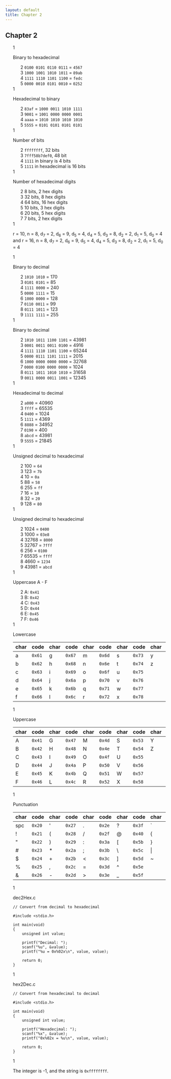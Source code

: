 ```yaml
---
layout: default
title: Chapter 2
---
```

<style type="text/css">
    ol ol { list-style-type: lower-alpha; }
    li {
      display: block;
    }
    li:before {
      content: counters(item, ".") " ";
      counter-increment: item;
    }
</style>

## Chapter 2

1.  Binary to hexadecimal
    1.  `0100 0101 0110 0111` = `4567`
    1.  `1000 1001 1010 1011` = `89ab`
    1.  `1111 1110 1101 1100` = `fedc`
    1.  `0000 0010 0101 0010` = `0252`

2.  Hexadecimal to binary
    1.  `83af` = `1000 0011 1010 1111`
    2.  `9001` = `1001 0000 0000 0001`
    3.  `aaaa` = `1010 1010 1010 1010`
    4.  `5555` = `0101 0101 0101 0101`

3.  Number of bits
    1.  `ffffffff`, 32 bits
    2.  `7fff58b7def0`, 48 bit
    3.  `1111` in binary is 4 bits
    4.  `1111` in hexadecimal is 16 bits

4.  Number of hexadecimal digits
    1.  8 bits, 2 hex digits
    2.  32 bits, 8 hex digits
    3.  64 bits, 16 hex digits
    4.  10 bits, 3 hex digits
    5.  20 bits, 5 hex digits
    6.  7 bits, 2 hex digits

5.  r = 10, n = 8, d<sub>7</sub> = 2, d<sub>6</sub> = 9, d<sub>5</sub> = 4, d<sub>4</sub> = 5, d<sub>3</sub> = 8, d<sub>2</sub> = 2, d<sub>1</sub> = 5, d<sub>0</sub> = 4 and r = 16, n = 8, d<sub>7</sub> = 2, d<sub>6</sub> = 9, d<sub>5</sub> = 4, d<sub>4</sub> = 5, d<sub>3</sub> = 8, d<sub>2</sub> = 2, d<sub>1</sub> = 5, d<sub>0</sub> = 4
6.  Binary to decimal
    1.  `1010 1010` = 170
    2.  `0101 0101` = 85
    3.  `1111 0000` = 240
    4.  `0000 1111` = 15
    5.  `1000 0000` = 128
    6.  `0110 0011` = 99
    7.  `0111 1011` = 123
    8.  `1111 1111` = 255

7.  Binary to decimal
    1.  `1010 1011 1100 1101` = 43981
    2.  `0001 0011 0011 0100` = 4916
    3.  `1111 1110 1101 1100` = 65244
    4.  `0000 0111 1101 1111` = 2015
    5.  `1000 0000 0000 0000` = 32768
    6.  `0000 0100 0000 0000` = 1024
    7.  `0111 1011 1010 1010` = 31658
    8.  `0011 0000 0011 1001` = 12345

8.  Hexadecimal to decimal
    1.  `a000` = 40960
    2.  `ffff` = 65535
    3.  `0400` = 1024
    4.  `1111` = 4369
    5.  `8888` = 34952
    6.  `0190` = 400
    7.  `abcd` = 43981
    8.  `5555` = 21845

9.  Unsigned decimal to hexadecimal
    1.  100 = `64`
    2.  123 = `7b`
    3.  10 = `0a`
    4.  88 = `58`
    5.  255 = `ff`
    6.  16 = `10`
    7.  32 = `20`
    8.  128 = `80`

10. Unsigned decimal to hexadecimal
    1.  1024 = `0400`
    2.  1000 = `03e8`
    3.  32768 = `8000`
    4.  32767 = `7fff`
    5.  256 = `0100`
    6.  65535 = `ffff`
    7.  4660 = `1234`
    8.  43981 = `abcd`

11. Uppercase A - F
    1.  A: `0x41`
    2.  B: `0x42`
    3.  C: `0x43`
    4.  D: `0x44`
    5.  E: `0x45`
    6.  F: `0x46`

12. Lowercase

    |char| code |char| code |char| code |char| code |char| code |
    |----|------|----|------|----|------|----|------|----|------|
    | a  |`0x61`| g  |`0x67`| m  |`0x6d`| s  |`0x73`| y  |`0x79`| 
    | b  |`0x62`| h  |`0x68`| n  |`0x6e`| t  |`0x74`| z  |`0x7a`|
    | c  |`0x63`| i  |`0x69`| o  |`0x6f`| u  |`0x75`|
    | d  |`0x64`| j  |`0x6a`| p  |`0x70`| v  |`0x76`|
    | e  |`0x65`| k  |`0x6b`| q  |`0x71`| w  |`0x77`|
    | f  |`0x66`| l  |`0x6c`| r  |`0x72`| x  |`0x78`|

13. Uppercase

    |char| code |char| code |char| code |char| code |char| code |
    |----|------|----|------|----|------|----|------|----|------|
    | A  |`0x41`| G  |`0x47`| M  |`0x4d`| S  |`0x53`| Y  |`0x59`| 
    | B  |`0x42`| H  |`0x48`| N  |`0x4e`| T  |`0x54`| Z  |`0x5a`|
    | C  |`0x43`| I  |`0x49`| O  |`0x4f`| U  |`0x55`|
    | D  |`0x44`| J  |`0x4a`| P  |`0x50`| V  |`0x56`|
    | E  |`0x45`| K  |`0x4b`| Q  |`0x51`| W  |`0x57`|
    | F  |`0x46`| L  |`0x4c`| R  |`0x52`| X  |`0x58`|

14. Punctuation

    |char| code |char| code |char| code |char| code |char| code |
    |----|------|----|------|----|------|----|------|----|------|
    |spc |`0x20`| '  |`0x27`| .  |`0x2e`| ?  |`0x3f`| ` |`0x60`|
    | !  |`0x21`| (  |`0x28`| /  |`0x2f`| @  |`0x40`| {  |`0x7b`|
    | "  |`0x22`| )  |`0x29`| :  |`0x3a`| [  |`0x5b`| }  |`0x7c`|
    | #  |`0x23`| *  |`0x2a`| ;  |`0x3b`| \\  |`0x5c`| \| |`0x7d`|
    | $  |`0x24`| +  |`0x2b`| <  |`0x3c`| ]  |`0x5d`| ~  |`0x7e`|
    | %  |`0x25`| ,  |`0x2c`| =  |`0x3d`| ^  |`0x5e`|
    | &  |`0x26`| -  |`0x2d`| >  |`0x3e`| _  |`0x5f`|

15. dec2Hex.c

        // Convert from decimal to hexadecimal

        #include <stdio.h>

        int main(void)
        {
            unsigned int value;

            printf("Decimal: ");
            scanf("%u", &value);
            printf("%u = 0x%02x\n", value, value);

            return 0;
        }

16. hex2Dec.c

        // Convert from hexadecimal to decimal

        #include <stdio.h>

        int main(void)
        {
            unsigned int value;

            printf("Hexadecimal: ");
            scanf("%x", &value);
            printf("0x%02x = %u\n", value, value);

            return 0;
        }

17. The integer is -1, and the string is `0xffffffff`.
